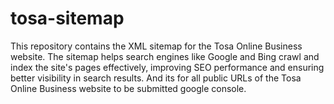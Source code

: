 # tosa-sitemap
This repository contains the XML sitemap for the Tosa Online Business website. The sitemap helps search engines like Google and Bing crawl and index the site's pages effectively, improving SEO performance and ensuring better visibility in search results. And its for all public URLs of the Tosa Online Business website to be submitted google console.
